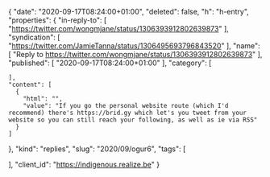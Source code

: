 {
  "date": "2020-09-17T08:24:00+01:00",
  "deleted": false,
  "h": "h-entry",
  "properties": {
    "in-reply-to": [
      "https://twitter.com/wongmjane/status/1306393912802639873"
    ],
    "syndication": [
      "https://twitter.com/JamieTanna/status/1306495693796843520"
    ],
    "name": [
      "Reply to https://twitter.com/wongmjane/status/1306393912802639873"
    ],
    "published": [
      "2020-09-17T08:24:00+01:00"
    ],
    "category": [

    ],
    "content": [
      {
        "html": "",
        "value": "If you go the personal website route (which I'd recommend) there's https://brid.gy which let's you tweet from your website so you can still reach your following, as well as ie via RSS"
      }
    ]
  },
  "kind": "replies",
  "slug": "2020/09/ogur6",
  "tags": [

  ],
  "client_id": "https://indigenous.realize.be"
}
